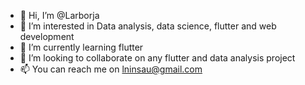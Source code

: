 - 👋 Hi, I’m @Larborja
- 👀 I’m interested in Data analysis, data science, flutter and web development 
- 🌱 I’m currently learning flutter
- 💞️ I’m looking to collaborate on any flutter and data analysis project
- 📫 You can reach me on lninsau@gmail.com

<!---
Larborja/Larborja is a ✨ special ✨ repository because its `README.md` (this file) appears on your GitHub profile.
You can click the Preview link to take a look at your changes.
--->
